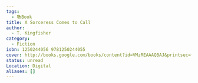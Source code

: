 ```yaml
---
tags:
  - 📚Book
title: A Sorceress Comes to Call
author:
  - T. Kingfisher
category:
  - Fiction
isbn: 1250244056 9781250244055
cover: http://books.google.com/books/content?id=VMzREAAAQBAJ&printsec=frontcover&img=1&zoom=1&edge=curl&source=gbs_api
status: unread
Location: Digital
aliases: []
---
```


